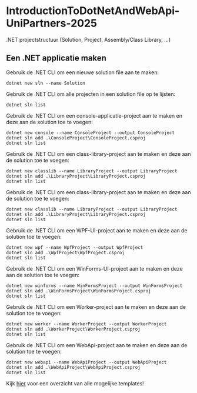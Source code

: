 # IntroductionToDotNetAndWebApi-UniPartners-2025
.NET projectstructuur (Solution, Project, Assembly/Class Library, ...)

## Een .NET applicatie maken

Gebruik de .NET CLI om een nieuwe solution file aan te maken:
```
dotnet new sln --name Solution
```

Gebruik de .NET CLI om alle projecten in een solution file op te lijsten:
```
dotnet sln list
```

Gebruik de .NET CLI om een console-applicatie-project aan te maken en deze aan de solution toe te voegen:
```
dotnet new console --name ConsoleProject --output ConsoleProject
dotnet sln add .\ConsoleProject\ConsoleProject.csproj
dotnet sln list
```

Gebruik de .NET CLI om een class-library-project aan te maken en deze aan de solution toe te voegen:
```
dotnet new classlib --name LibraryProject --output LibraryProject
dotnet sln add .\LibraryProject\LibraryProject.csproj
dotnet sln list
```

Gebruik de .NET CLI om een class-library-project aan te maken en deze aan de solution toe te voegen:
```
dotnet new classlib --name LibraryProject --output LibraryProject
dotnet sln add .\LibraryProject\LibraryProject.csproj
dotnet sln list
```

Gebruik de .NET CLI om een WPF-UI-project aan te maken en deze aan de solution toe te voegen:
```
dotnet new wpf --name WpfProject --output WpfProject
dotnet sln add .\WpfProject\WpfProject.csproj
dotnet sln list
```

Gebruik de .NET CLI om een WinForms-UI-project aan te maken en deze aan de solution toe te voegen:
```
dotnet new winforms --name WinFormsProject --output WinFormsProject
dotnet sln add .\WinFormsProject\WinFormsProject.csproj
dotnet sln list
```

Gebruik de .NET CLI om een Worker-project aan te maken en deze aan de solution toe te voegen:
```
dotnet new worker --name WorkerProject --output WorkerProject
dotnet sln add .\WorkerProject\WorkerProject.csproj
dotnet sln list
```

Gebruik de .NET CLI om een WebApi-project aan te maken en deze aan de solution toe te voegen:
```
dotnet new webapi --name WebApiProject --output WebApiProject
dotnet sln add .\WebApiProject\WebApiProject.csproj
dotnet sln list
```

Kijk [hier](https://learn.microsoft.com/en-us/dotnet/core/tools/dotnet-new) voor een overzicht van alle mogelijke templates!